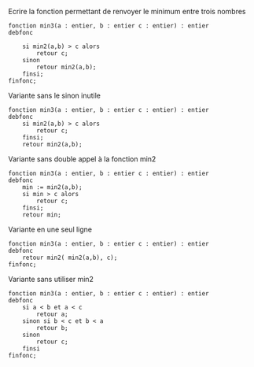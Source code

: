 Ecrire la fonction permettant de renvoyer le minimum entre trois nombres 

```
fonction min3(a : entier, b : entier c : entier) : entier
debfonc

	si min2(a,b) > c alors
		retour c;
	sinon
		retour min2(a,b);
	finsi;
finfonc;
```
Variante sans le sinon inutile
```
fonction min3(a : entier, b : entier c : entier) : entier
debfonc
	si min2(a,b) > c alors
		retour c;
	finsi;
	retour min2(a,b);
```
Variante sans double appel à la fonction min2

```
fonction min3(a : entier, b : entier c : entier) : entier
debfonc	
	min := min2(a,b);
	si min > c alors
		retour c;
	finsi;
	retour min;
```
Variante en une seul ligne
```
fonction min3(a : entier, b : entier c : entier) : entier
debfonc	
	retour min2( min2(a,b), c);
finfonc;
```
Variante sans utiliser min2
```
fonction min3(a : entier, b : entier c : entier) : entier
debfonc
	si a < b et a < c
		retour a;
	sinon si b < c et b < a 
		retour b;
	sinon
		retour c;
	finsi
finfonc;
```